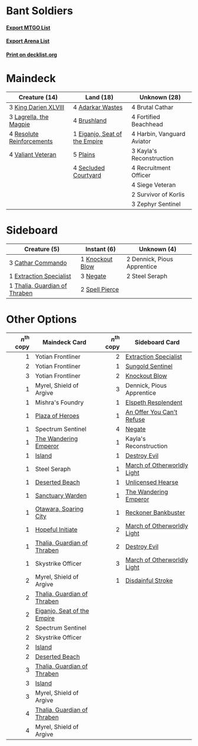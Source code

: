# Bant Soldiers

#### [Export MTGO List](../collection/Bant%20Soldiers/Bant%20Soldiers.txt)
#### [Export Arena List](../collection/Bant%20Soldiers/Bant%20Soldiers_arena.txt)
#### [Print on decklist.org](http://decklist.org/?deckmain=4%09Adarkar%20Wastes%0A4%09Brushland%0A4%09Brutal%20Cathar%0A1%09Eiganjo,%20Seat%20of%20the%20Empire%0A4%09Fortified%20Beachhead%0A4%09Harbin,%20Vanguard%20Aviator%0A3%09Kayla's%20Reconstruction%0A3%09King%20Darien%20XLVIII%0A3%09Lagrella,%20the%20Magpie%0A5%09Plains%0A4%09Recruitment%20Officer%0A4%09Resolute%20Reinforcements%0A4%09Secluded%20Courtyard%0A4%09Siege%20Veteran%0A2%09Survivor%20of%20Korlis%0A4%09Valiant%20Veteran%0A3%09Zephyr%20Sentinel&deckside=3%09Cathar%20Commando%0A2%09Dennick,%20Pious%20Apprentice%0A1%09Extraction%20Specialist%0A1%09Knockout%20Blow%0A3%09Negate%0A2%09Spell%20Pierce%0A2%09Steel%20Seraph%0A1%09Thalia,%20Guardian%20of%20Thraben)
# Maindeck

|                                           Creature (14)                                            |                                               Land (18)                                                |       Unknown (28)       |
|----------------------------------------------------------------------------------------------------|--------------------------------------------------------------------------------------------------------|--------------------------|
|3 [King Darien XLVIII](http://gatherer.wizards.com/Pages/Card/Details.aspx?multiverseid=574684)     |4 [Adarkar Wastes](http://gatherer.wizards.com/Pages/Card/Details.aspx?multiverseid=129458)             |4 Brutal Cathar           |
|3 [Lagrella, the Magpie](http://gatherer.wizards.com/Pages/Card/Details.aspx?multiverseid=555397)   |4 [Brushland](http://gatherer.wizards.com/Pages/Card/Details.aspx?multiverseid=129496)                  |4 Fortified Beachhead     |
|4 [Resolute Reinforcements](http://gatherer.wizards.com/Pages/Card/Details.aspx?multiverseid=574509)|1 [Eiganjo, Seat of the Empire](http://gatherer.wizards.com/Pages/Card/Details.aspx?multiverseid=548581)|4 Harbin, Vanguard Aviator|
|4 [Valiant Veteran](http://gatherer.wizards.com/Pages/Card/Details.aspx?multiverseid=574518)        |5 [Plains](http://gatherer.wizards.com/Pages/Card/Details.aspx?multiverseid=439856)                     |3 Kayla's Reconstruction  |
|                                                                                                    |4 [Secluded Courtyard](http://gatherer.wizards.com/Pages/Card/Details.aspx?multiverseid=548588)         |4 Recruitment Officer     |
|                                                                                                    |                                                                                                        |4 Siege Veteran           |
|                                                                                                    |                                                                                                        |2 Survivor of Korlis      |
|                                                                                                    |                                                                                                        |3 Zephyr Sentinel         |


# Sideboard

|                                              Creature (5)                                              |                                       Instant (6)                                        |        Unknown (4)        |
|--------------------------------------------------------------------------------------------------------|------------------------------------------------------------------------------------------|---------------------------|
|3 [Cathar Commando](http://gatherer.wizards.com/Pages/Card/Details.aspx?multiverseid=534764)            |1 [Knockout Blow](http://gatherer.wizards.com/Pages/Card/Details.aspx?multiverseid=555221)|2 Dennick, Pious Apprentice|
|1 [Extraction Specialist](http://gatherer.wizards.com/Pages/Card/Details.aspx?multiverseid=555213)      |3 [Negate](http://gatherer.wizards.com/Pages/Card/Details.aspx?multiverseid=423707)       |2 Steel Seraph             |
|1 [Thalia, Guardian of Thraben](http://gatherer.wizards.com/Pages/Card/Details.aspx?multiverseid=442025)|2 [Spell Pierce](http://gatherer.wizards.com/Pages/Card/Details.aspx?multiverseid=425876) |                           |


# Other Options

|*n*<sup>th</sup> copy|                                            Maindeck Card                                             |*n*<sup>th</sup> copy|                                            Sideboard Card                                            |
|--------------------:|------------------------------------------------------------------------------------------------------|--------------------:|------------------------------------------------------------------------------------------------------|
|                    1|Yotian Frontliner                                                                                     |                    2|[Extraction Specialist](http://gatherer.wizards.com/Pages/Card/Details.aspx?multiverseid=555213)      |
|                    2|Yotian Frontliner                                                                                     |                    1|[Sungold Sentinel](http://gatherer.wizards.com/Pages/Card/Details.aspx?multiverseid=534795)           |
|                    3|Yotian Frontliner                                                                                     |                    2|[Knockout Blow](http://gatherer.wizards.com/Pages/Card/Details.aspx?multiverseid=555221)              |
|                    1|Myrel, Shield of Argive                                                                               |                    3|Dennick, Pious Apprentice                                                                             |
|                    1|Mishra's Foundry                                                                                      |                    1|[Elspeth Resplendent](http://gatherer.wizards.com/Pages/Card/Details.aspx?multiverseid=555212)        |
|                    1|[Plaza of Heroes](http://gatherer.wizards.com/Pages/Card/Details.aspx?multiverseid=574732)            |                    1|[An Offer You Can't Refuse](http://gatherer.wizards.com/Pages/Card/Details.aspx?multiverseid=555252)  |
|                    1|Spectrum Sentinel                                                                                     |                    4|[Negate](http://gatherer.wizards.com/Pages/Card/Details.aspx?multiverseid=423707)                     |
|                    1|[The Wandering Emperor](http://gatherer.wizards.com/Pages/Card/Details.aspx?multiverseid=548337)      |                    1|Kayla's Reconstruction                                                                                |
|                    1|[Island](http://gatherer.wizards.com/Pages/Card/Details.aspx?multiverseid=439857)                     |                    1|[Destroy Evil](http://gatherer.wizards.com/Pages/Card/Details.aspx?multiverseid=574497)               |
|                    1|Steel Seraph                                                                                          |                    1|[March of Otherworldly Light](http://gatherer.wizards.com/Pages/Card/Details.aspx?multiverseid=548321)|
|                    1|[Deserted Beach](http://gatherer.wizards.com/Pages/Card/Details.aspx?multiverseid=535058)             |                    1|[Unlicensed Hearse](http://gatherer.wizards.com/Pages/Card/Details.aspx?multiverseid=555447)          |
|                    1|[Sanctuary Warden](http://gatherer.wizards.com/Pages/Card/Details.aspx?multiverseid=555231)           |                    1|[The Wandering Emperor](http://gatherer.wizards.com/Pages/Card/Details.aspx?multiverseid=548337)      |
|                    1|[Otawara, Soaring City](http://gatherer.wizards.com/Pages/Card/Details.aspx?multiverseid=548584)      |                    1|[Reckoner Bankbuster](http://gatherer.wizards.com/Pages/Card/Details.aspx?multiverseid=548568)        |
|                    1|[Hopeful Initiate](http://gatherer.wizards.com/Pages/Card/Details.aspx?multiverseid=540850)           |                    2|[March of Otherworldly Light](http://gatherer.wizards.com/Pages/Card/Details.aspx?multiverseid=548321)|
|                    1|[Thalia, Guardian of Thraben](http://gatherer.wizards.com/Pages/Card/Details.aspx?multiverseid=442025)|                    2|[Destroy Evil](http://gatherer.wizards.com/Pages/Card/Details.aspx?multiverseid=574497)               |
|                    1|Skystrike Officer                                                                                     |                    3|[March of Otherworldly Light](http://gatherer.wizards.com/Pages/Card/Details.aspx?multiverseid=548321)|
|                    2|Myrel, Shield of Argive                                                                               |                    1|[Disdainful Stroke](http://gatherer.wizards.com/Pages/Card/Details.aspx?multiverseid=420705)          |
|                    2|[Thalia, Guardian of Thraben](http://gatherer.wizards.com/Pages/Card/Details.aspx?multiverseid=442025)|                     |                                                                                                      |
|                    2|[Eiganjo, Seat of the Empire](http://gatherer.wizards.com/Pages/Card/Details.aspx?multiverseid=548581)|                     |                                                                                                      |
|                    2|Spectrum Sentinel                                                                                     |                     |                                                                                                      |
|                    2|Skystrike Officer                                                                                     |                     |                                                                                                      |
|                    2|[Island](http://gatherer.wizards.com/Pages/Card/Details.aspx?multiverseid=439857)                     |                     |                                                                                                      |
|                    2|[Deserted Beach](http://gatherer.wizards.com/Pages/Card/Details.aspx?multiverseid=535058)             |                     |                                                                                                      |
|                    3|[Thalia, Guardian of Thraben](http://gatherer.wizards.com/Pages/Card/Details.aspx?multiverseid=442025)|                     |                                                                                                      |
|                    3|[Island](http://gatherer.wizards.com/Pages/Card/Details.aspx?multiverseid=439857)                     |                     |                                                                                                      |
|                    3|Myrel, Shield of Argive                                                                               |                     |                                                                                                      |
|                    4|[Thalia, Guardian of Thraben](http://gatherer.wizards.com/Pages/Card/Details.aspx?multiverseid=442025)|                     |                                                                                                      |
|                    4|Myrel, Shield of Argive                                                                               |                     |                                                                                                      |

